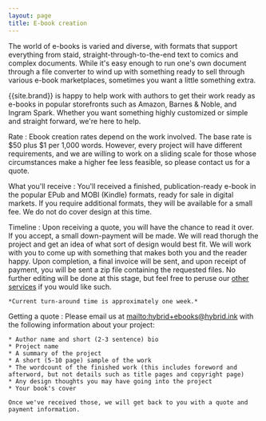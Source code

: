 ```yaml
---
layout: page
title: E-book creation
---
```


The world of e-books is varied and diverse, with formats that support everything from staid, straight-through-to-the-end text to comics and complex documents. While it's easy enough to run one's own document through a file converter to wind up with something ready to sell through various e-book marketplaces, sometimes you want a little something extra.

{{site.brand}} is happy to help work with authors to get their work ready as e-books in popular storefronts such as Amazon, Barnes & Noble, and Ingram Spark. Whether you want something highly customized or simple and straight forward, we're here to help.

Rate
:   Ebook creation rates depend on the work involved. The base rate is $50 plus $1 per 1,000 words. However, every project will have different requirements, and we are willing to work on a sliding scale for those whose circumstances make a higher fee less feasible, so please contact us for a quote.

What you'll receive
:   You'll received a finished, publication-ready e-book in the popular EPub and MOBI (Kindle) formats, ready for sale in digital markets. If you require additional formats, they will be available for a small fee. We do not do cover design at this time.

Timeline
:   Upon receiving a quote, you will have the chance to read it over. If you accept, a small down-payment will be made. We will read thorugh the project and get an idea of what sort of design would best fit. We will work with you to come up with something that makes both you and the reader happy. Upon completion, a final invoice will be sent, and upon receipt of payment, you will be sent a zip file containing the requested files. No further editing will be done at this stage, but feel free to peruse our [other services](/services) if you would like such.

    *Current turn-around time is approximately one week.*

Getting a quote
:   Please email us at <mailto:hybrid+ebooks@hybrid.ink> with the following information about your project:

    * Author name and short (2-3 sentence) bio
    * Project name
    * A summary of the project
    * A short (5-10 page) sample of the work
    * The wordcount of the finished work (this includes foreword and afterword, but not details such as title pages and copyright page)
    * Any design thoughts you may have going into the project
    * Your book's cover

    Once we've received those, we will get back to you with a quote and payment information.
